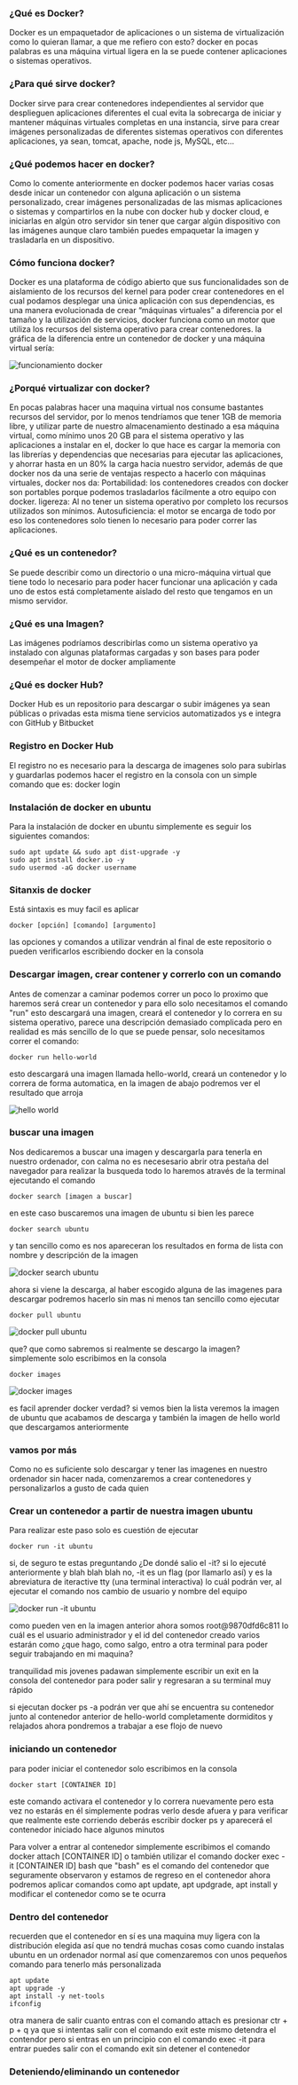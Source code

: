 ### ¿Qué es Docker?

Docker es un empaquetador de aplicaciones o un sistema de virtualización como lo quieran llamar, a que me refiero con esto? docker en pocas palabras es una máquina virtual ligera en la se puede contener aplicaciones o sistemas operativos.

### ¿Para qué sirve docker?

Docker sirve para crear contenedores independientes al servidor que desplieguen aplicaciones diferentes el cual evita la sobrecarga de iniciar y mantener máquinas virtuales completas en una instancia, sirve para crear imágenes personalizadas de diferentes sistemas operativos con diferentes aplicaciones, ya sean, tomcat, apache, node js, MySQL, etc…  

### ¿Qué podemos hacer en docker?

Como lo comente anteriormente en docker podemos hacer varias cosas desde inicar un contenedor con alguna aplicación o un sistema personalizado, crear imágenes personalizadas de las mismas aplicaciones o sistemas y compartirlos en la nube con docker hub y docker cloud, e iniciarlas en algún otro servidor sin tener que cargar algún dispositivo con las imágenes aunque claro también puedes empaquetar la imagen y trasladarla en un dispositivo.

### Cómo funciona docker?

Docker es una plataforma de código abierto que sus funcionalidades son de aislamiento de los recursos del kernel  para poder crear contenedores en el cual podamos desplegar una única aplicación con sus dependencias, es una manera evolucionada de crear “máquinas virtuales” a diferencia por el tamaño y la utilización de servicios, docker funciona como un motor que utiliza los recursos del sistema operativo para crear contenedores.
la gráfica de la diferencia entre un contenedor de docker y una máquina virtual sería:


![funcionamiento docker](https://github.com/velezz/docker/images/docker1.png)

### ¿Porqué virtualizar con docker? 

En pocas palabras hacer una maquina virtual nos consume bastantes recursos del servidor, por lo menos tendríamos que tener 1GB de memoria libre, y utilizar parte de nuestro almacenamiento destinado a esa máquina virtual, como mínimo unos 20 GB para el sistema operativo y las aplicaciones a instalar en el, docker lo que hace es cargar la memoria con las librerías y dependencias que necesarias para ejecutar las aplicaciones, y ahorrar hasta en un 80% la carga hacia nuestro servidor, además de que docker nos da una serie de ventajas respecto  a hacerlo con máquinas virtuales, 
docker nos da:
Portabilidad: los contenedores creados con docker son portables porque podemos trasladarlos fácilmente a otro equipo con docker.
ligereza: Al no tener un sistema operativo por completo los recursos utilizados son mínimos.
Autosuficiencia: el motor se encarga de todo por eso los contenedores solo tienen lo necesario para poder correr las aplicaciones.

### ¿Qué es un contenedor?

Se puede describir como un directorio o una micro-máquina virtual que tiene todo lo necesario para poder hacer funcionar una aplicación y cada uno de estos está completamente aislado del resto que tengamos en un mismo servidor.

### ¿Qué es una Imagen?

Las imágenes podríamos describirlas como un sistema operativo ya instalado con algunas plataformas cargadas y son bases para poder desempeñar el motor de docker ampliamente 

### ¿Qué es docker Hub?

Docker Hub es un repositorio para descargar o subir imágenes ya sean públicas o privadas esta misma tiene servicios automatizados ys e integra con GitHub y Bitbucket

### Registro en Docker Hub

El registro no es necesario para la descarga de imagenes solo para subirlas y guardarlas podemos hacer el registro en la consola con un simple comando que es: docker login

### Instalación de docker en ubuntu

Para la instalación de docker en ubuntu simplemente es seguir los siguientes comandos:

    sudo apt update && sudo apt dist-upgrade -y 
    sudo apt install docker.io -y
    sudo usermod -aG docker username

### Sitanxis de docker

Está sintaxis es muy facil es aplicar
    
    docker [opción] [comando] [argumento]
 
las opciones y comandos a utilizar vendrán al final de este repositorio o pueden verificarlos escribiendo docker en la consola

### Descargar imagen, crear contener y correrlo con un comando

Antes de comenzar a caminar podemos correr un poco lo proximo que haremos será crear un contenedor y para ello solo necesitamos el comando "run" esto descargará una imagen, creará el contenedor y lo correra en su sistema operativo, parece una descripción demasiado complicada pero en realidad es más sencillo de lo que se puede pensar, solo necesitamos correr el comando:

    docker run hello-world

esto descargará una imagen llamada hello-world, creará un contenedor y lo correra de forma automatica, en la imagen de abajo podremos ver el resultado que arroja

![hello world](https://github.com/velezz/docker/images/docker2.png)

### buscar una imagen

Nos dedicaremos a buscar una imagen y descargarla para tenerla en nuestro ordenador, con calma no es necesesario abrir otra pestaña del navegador para realizar la busqueda todo lo haremos através de la terminal ejecutando el comando

    docker search [imagen a buscar]

en este caso buscaremos una imagen de ubuntu si bien les parece
    
    docker search ubuntu

y tan sencillo como es nos apareceran los resultados en forma de lista con nombre y descripción de la imagen

![docker search ubuntu](https://github.com/velezz/docker/images/docker3.png)

ahora si viene la descarga, al haber escogido alguna de las imagenes para descargar podremos hacerlo sin mas ni menos tan sencillo como ejecutar

    docker pull ubuntu

![docker pull ubuntu](https://github.com/velezz/docker/images/docker4.png)

que? que como sabremos si realmente se descargo la imagen?
simplemente solo escribimos en la consola 

    docker images

![docker images](https://github.com/velezz/docker/images/docker5.png)

es facil aprender docker verdad? si vemos bien la lista veremos la imagen de ubuntu que acabamos de descarga y también la imagen de hello world que descargamos anteriormente

### vamos por más

Como no es suficiente solo descargar y tener las imagenes en nuestro ordenador sin hacer nada, comenzaremos a crear contenedores y personalizarlos a gusto de cada quien

### Crear un contenedor a partir de nuestra imagen ubuntu

Para realizar este paso solo es cuestión de ejecutar 

    docker run -it ubuntu

si, de seguro te estas preguntando ¿De dondé salio el -it? si lo ejecuté anteriormente y blah blah blah
no, -it es un flag (por llamarlo así) y es la abreviatura de iteractive tty (una terminal interactiva) lo cuál podrán ver, al ejecutar el comando nos cambio de usuario y nombre del equipo

![docker run -it ubuntu](https://github.com/velezz/docker/images/docker6.png)

como pueden ven en la imagen anterior ahora somos root@9870dfd6c811 lo cuál es el usuario administrador y el id del contenedor creado
varios estarán como ¿que hago, como salgo, entro a otra terminal para poder seguir trabajando en mi maquina?

tranquilidad mis jovenes padawan simplemente escribir un exit en la consola del contenedor para poder salir y regresaran a su terminal muy rápido

si ejecutan docker ps -a  podrán ver que ahí se encuentra su contenedor junto al contenedor anterior de hello-world completamente dormiditos y relajados ahora pondremos a trabajar a ese flojo de nuevo 

### iniciando un contenedor

para poder iniciar el contenedor solo escribimos en la consola 

    docker start [CONTAINER ID] 

este comando activara el contenedor y lo correra nuevamente pero esta vez no estarás en él simplemente podras verlo desde afuera y para verificar que realmente este corriendo deberás escribir docker ps y aparecerá el contenedor iniciado hace algunos minutos
 
Para volver a entrar al contenedor simplemente escribimos el comando docker attach [CONTAINER ID] o también utilizar el comando docker exec -it [CONTAINER ID] bash que "bash" es el comando del contenedor que seguramente observaron y estamos de regreso en el contenedor
ahora podremos aplicar comandos como apt update, apt updgrade, apt install y modificar el contenedor como se te ocurra

### Dentro del contenedor

recuerden que el contenedor en sí es una maquina muy ligera con la distribución elegida así que no tendrá muchas cosas como cuando instalas ubuntu en un ordenador normal así que comenzaremos con unos pequeños comando para tenerlo más personalizada

    apt update
    apt upgrade -y
    apt install -y net-tools
    ifconfig

otra manera de salir cuanto entras con el comando attach es presionar ctr + p + q ya que si intentas salir con el comando exit este mismo detendra el contendor pero si entras en un principio con el comando exec -it para entrar puedes salir con el comando exit sin detener el contenedor

### Deteniendo/eliminando un contenedor


